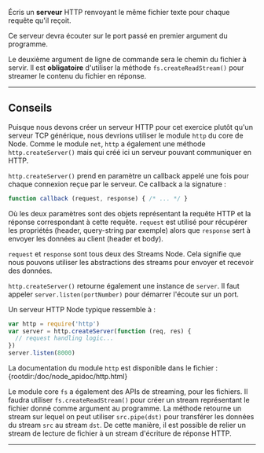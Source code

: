 Écris un **serveur** HTTP renvoyant le même fichier texte pour chaque requête qu'il reçoit.

Ce serveur devra écouter sur le port passé en premier argument du programme.

Le deuxième argument de ligne de commande sera le chemin du fichier à servir. Il est **obligatoire** d'utiliser la méthode `fs.createReadStream()` pour streamer le contenu du fichier en réponse.

----------------------------------------------------------------------
## Conseils

Puisque nous devons créer un serveur HTTP pour cet exercice plutôt qu'un serveur TCP générique, nous devrions utiliser le module `http` du core de Node. Comme le module `net`, `http` a également une méthode `http.createServer()` mais qui créé ici un serveur pouvant communiquer en HTTP.

`http.createServer()` prend en paramètre un callback appelé une fois pour chaque connexion reçue par le serveur. Ce callback a la signature :

```js
function callback (request, response) { /* ... */ }
```

Où les deux paramètres sont des objets représentant la requête HTTP et la réponse correspondant à cette requête. `request` est utilisé pour récupérer les propriétés (header, query-string par exemple) alors que `response` sert à envoyer les données au client (header et body).

`request` et `response` sont tous deux des Streams Node. Cela signifie que nous pouvons utiliser les abstractions des streams pour envoyer et recevoir des données.

`http.createServer()` retourne également une instance de `server`. Il faut appeler `server.listen(portNumber)` pour démarrer l'écoute sur un port.

Un serveur HTTP Node typique ressemble à : 

```js
var http = require('http')
var server = http.createServer(function (req, res) {
  // request handling logic...
})
server.listen(8000)
```

La documentation du module `http` est disponible dans le fichier :
  {rootdir:/doc/node_apidoc/http.html}

Le module core `fs` a également des APIs de streaming, pour les fichiers. Il faudra utiliser `fs.createReadStream()` pour créer un stream représentant le fichier donné comme argument au programme. La méthode retourne un stream sur lequel on peut utiliser `src.pipe(dst)` pour transférer les données du stream `src` au stream `dst`. De cette manière, il est possible de relier un stream de lecture de fichier à un stream d'écriture de réponse HTTP.

----------------------------------------------------------------------
